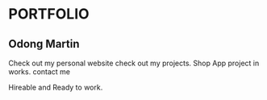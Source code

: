 # PORTFOLIO
## Odong Martin
Check out my personal website
check out my projects. Shop App project in works. 
contact me

Hireable and Ready to work.